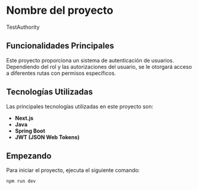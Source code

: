 # Nombre del proyecto

TestAuthority

## Funcionalidades Principales

Este proyecto proporciona un sistema de autenticación de usuarios. Dependiendo del rol y las autorizaciones del usuario, se le otorgará acceso a diferentes rutas con permisos específicos.

## Tecnologías Utilizadas

Las principales tecnologías utilizadas en este proyecto son:

- **Next.js**
- **Java**
- **Spring Boot**
- **JWT (JSON Web Tokens)**

## Empezando

Para iniciar el proyecto, ejecuta el siguiente comando:

```bash
npm run dev
```
